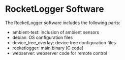 RocketLogger Software
=====================

The RocketLogger software includes the following parts:
* ambient-test: inclusion of ambient sensors
* debian: OS configuration files
* device_tree_overlay: device tree configuration files
* rocketlogger: main binary (C code)
* webserver: webserver code for remote control